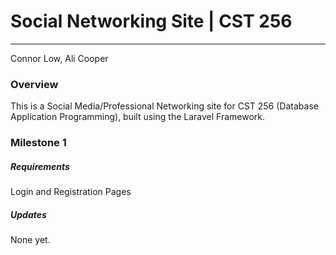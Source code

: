 # Social Networking Site | CST 256 #
----------------
Connor Low, Ali Cooper
  
### Overview ###
This is a Social Media/Professional Networking site for CST 256 (Database Application Programming), built using the Laravel Framework.
### Milestone 1 ###
##### Requirements #####
Login and Registration Pages
##### Updates #####
None yet.